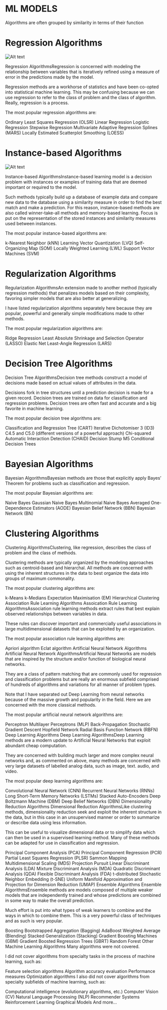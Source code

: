 # ML MODELS
Algorithms are often grouped by similarity in terms of their function

# Regression Algorithms

![Alt text](https://machinelearningmastery.com/wp-content/uploads/2013/11/Regression-Algorithms.png)

Regression AlgorithmsRegression is concerned with modeling the relationship between variables that is iteratively refined using a measure of error in the predictions made by the model.

Regression methods are a workhorse of statistics and have been co-opted into statistical machine learning. This may be confusing because we can use regression to refer to the class of problem and the class of algorithm. Really, regression is a process.

The most popular regression algorithms are:

Ordinary Least Squares Regression (OLSR)
Linear Regression
Logistic Regression
Stepwise Regression
Multivariate Adaptive Regression Splines (MARS)
Locally Estimated Scatterplot Smoothing (LOESS)

# Instance-based Algorithms

![Alt text](https://machinelearningmastery.com/wp-content/uploads/2013/11/Instance-based-Algorithms.png)

Instance-based AlgorithmsInstance-based learning model is a decision problem with instances or examples of training data that are deemed important or required to the model.

Such methods typically build up a database of example data and compare new data to the database using a similarity measure in order to find the best match and make a prediction. For this reason, instance-based methods are also called winner-take-all methods and memory-based learning. Focus is put on the representation of the stored instances and similarity measures used between instances.

The most popular instance-based algorithms are:

k-Nearest Neighbor (kNN)
Learning Vector Quantization (LVQ)
Self-Organizing Map (SOM)
Locally Weighted Learning (LWL)
Support Vector Machines (SVM)

# Regularization Algorithms

Regularization AlgorithmsAn extension made to another method (typically regression methods) that penalizes models based on their complexity, favoring simpler models that are also better at generalizing.

I have listed regularization algorithms separately here because they are popular, powerful and generally simple modifications made to other methods.

The most popular regularization algorithms are:

Ridge Regression
Least Absolute Shrinkage and Selection Operator (LASSO)
Elastic Net
Least-Angle Regression (LARS)

# Decision Tree Algorithms

Decision Tree AlgorithmsDecision tree methods construct a model of decisions made based on actual values of attributes in the data.

Decisions fork in tree structures until a prediction decision is made for a given record. Decision trees are trained on data for classification and regression problems. Decision trees are often fast and accurate and a big favorite in machine learning.

The most popular decision tree algorithms are:

Classification and Regression Tree (CART)
Iterative Dichotomiser 3 (ID3)
C4.5 and C5.0 (different versions of a powerful approach)
Chi-squared Automatic Interaction Detection (CHAID)
Decision Stump
M5
Conditional Decision Trees

# Bayesian Algorithms

Bayesian AlgorithmsBayesian methods are those that explicitly apply Bayes’ Theorem for problems such as classification and regression.

The most popular Bayesian algorithms are:

Naive Bayes
Gaussian Naive Bayes
Multinomial Naive Bayes
Averaged One-Dependence Estimators (AODE)
Bayesian Belief Network (BBN)
Bayesian Network (BN)

# Clustering Algorithms

Clustering AlgorithmsClustering, like regression, describes the class of problem and the class of methods.

Clustering methods are typically organized by the modeling approaches such as centroid-based and hierarchal. All methods are concerned with using the inherent structures in the data to best organize the data into groups of maximum commonality.

The most popular clustering algorithms are:

k-Means
k-Medians
Expectation Maximisation (EM)
Hierarchical Clustering
Association Rule Learning Algorithms
Assoication Rule Learning AlgorithmsAssociation rule learning methods extract rules that best explain observed relationships between variables in data.

These rules can discover important and commercially useful associations in large multidimensional datasets that can be exploited by an organization.

The most popular association rule learning algorithms are:

Apriori algorithm
Eclat algorithm
Artificial Neural Network Algorithms
Artificial Neural Network AlgorithmsArtificial Neural Networks are models that are inspired by the structure and/or function of biological neural networks.

They are a class of pattern matching that are commonly used for regression and classification problems but are really an enormous subfield comprised of hundreds of algorithms and variations for all manner of problem types.

Note that I have separated out Deep Learning from neural networks because of the massive growth and popularity in the field. Here we are concerned with the more classical methods.

The most popular artificial neural network algorithms are:

Perceptron
Multilayer Perceptrons (MLP)
Back-Propagation
Stochastic Gradient Descent
Hopfield Network
Radial Basis Function Network (RBFN)
Deep Learning Algorithms
Deep Learning AlgorithmsDeep Learning methods are a modern update to Artificial Neural Networks that exploit abundant cheap computation.

They are concerned with building much larger and more complex neural networks and, as commented on above, many methods are concerned with very large datasets of labelled analog data, such as image, text. audio, and video.

The most popular deep learning algorithms are:

Convolutional Neural Network (CNN)
Recurrent Neural Networks (RNNs)
Long Short-Term Memory Networks (LSTMs)
Stacked Auto-Encoders
Deep Boltzmann Machine (DBM)
Deep Belief Networks (DBN)
Dimensionality Reduction Algorithms
Dimensional Reduction AlgorithmsLike clustering methods, dimensionality reduction seek and exploit the inherent structure in the data, but in this case in an unsupervised manner or order to summarize or describe data using less information.

This can be useful to visualize dimensional data or to simplify data which can then be used in a supervised learning method. Many of these methods can be adapted for use in classification and regression.

Principal Component Analysis (PCA)
Principal Component Regression (PCR)
Partial Least Squares Regression (PLSR)
Sammon Mapping
Multidimensional Scaling (MDS)
Projection Pursuit
Linear Discriminant Analysis (LDA)
Mixture Discriminant Analysis (MDA)
Quadratic Discriminant Analysis (QDA)
Flexible Discriminant Analysis (FDA)
t-distributed Stochastic Neighbor Embedding (t-SNE)
Uniform Manifold Approximation and Projection for Dimension Reduction (UMAP)
Ensemble Algorithms
Ensemble AlgorithmsEnsemble methods are models composed of multiple weaker models that are independently trained and whose predictions are combined in some way to make the overall prediction.

Much effort is put into what types of weak learners to combine and the ways in which to combine them. This is a very powerful class of techniques and as such is very popular.

Boosting
Bootstrapped Aggregation (Bagging)
AdaBoost
Weighted Average (Blending)
Stacked Generalization (Stacking)
Gradient Boosting Machines (GBM)
Gradient Boosted Regression Trees (GBRT)
Random Forest
Other Machine Learning Algorithms
Many algorithms were not covered.

I did not cover algorithms from specialty tasks in the process of machine learning, such as:

Feature selection algorithms
Algorithm accuracy evaluation
Performance measures
Optimization algorithms
I also did not cover algorithms from specialty subfields of machine learning, such as:

Computational intelligence (evolutionary algorithms, etc.)
Computer Vision (CV)
Natural Language Processing (NLP)
Recommender Systems
Reinforcement Learning
Graphical Models
And more…
